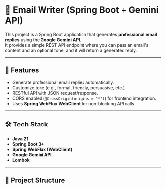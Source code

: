 # 📧 Email Writer (Spring Boot + Gemini API)

This project is a Spring Boot application that generates **professional email replies** using the **Google Gemini API**.  
It provides a simple REST API endpoint where you can pass an email's content and an optional tone, and it will return a generated reply.

---

## 🚀 Features
- Generate professional email replies automatically.
- Customize tone (e.g., formal, friendly, persuasive, etc.).
- RESTful API with JSON request/response.
- CORS enabled (`@CrossOrigin(origins = "*")`) for frontend integration.
- Uses **Spring WebFlux WebClient** for non-blocking API calls.

---

## 🛠️ Tech Stack
- **Java 21**  
- **Spring Boot 3+**  
- **Spring WebFlux (WebClient)**  
- **Google Gemini API**  
- **Lombok**  

---

## 📂 Project Structure
